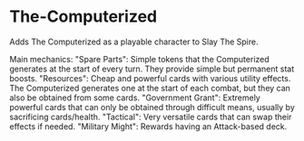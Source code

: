 # The-Computerized
Adds The Computerized as a playable character to Slay The Spire.

Main mechanics:
"Spare Parts": Simple tokens that the Computerized generates at the start of every turn. They provide simple but permanent stat boosts.
"Resources": Cheap and powerful cards with various utility effects. The Computerized generates one at the start of each combat, but they can also be obtained from some cards.
"Government Grant": Extremely powerful cards that can only be obtained through difficult means, usually by sacrificing cards/health.
"Tactical": Very versatile cards that can swap their effects if needed.
"Military Might": Rewards having an Attack-based deck.
